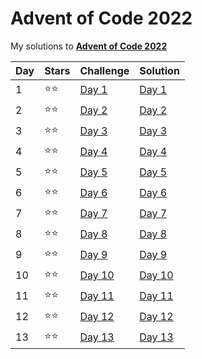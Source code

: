 # Advent of Code 2022
My solutions to **[Advent of Code 2022](https://adventofcode.com/2022/)**

| Day  | Stars | Challenge                                       | Solution                |
| ---- | ----- | ----------------------------------------------- | ----------------------- |
| 1    | ⭐⭐   | [Day 1](https://adventofcode.com/2022/day/1)    | [Day 1](code/day1.py)   |
| 2    | ⭐⭐   | [Day 2](https://adventofcode.com/2022/day/2)    | [Day 2](code/day2.py)   |
| 3    | ⭐⭐   | [Day 3](https://adventofcode.com/2022/day/3)    | [Day 3](code/day3.py)   |
| 4    | ⭐⭐   | [Day 4](https://adventofcode.com/2022/day/4)    | [Day 4](code/day4.py)   |
| 5    | ⭐⭐   | [Day 5](https://adventofcode.com/2022/day/5)    | [Day 5](code/day5.py)   |
| 6    | ⭐⭐   | [Day 6](https://adventofcode.com/2022/day/6)    | [Day 6](code/day6.py)   |
| 7    | ⭐⭐   | [Day 7](https://adventofcode.com/2022/day/7)    | [Day 7](code/day7.py)   |
| 8    | ⭐⭐   | [Day 8](https://adventofcode.com/2022/day/8)    | [Day 8](code/day8.py)   |
| 9    | ⭐⭐   | [Day 9](https://adventofcode.com/2022/day/9)    | [Day 9](code/day9.py)   |
| 10   | ⭐⭐   | [Day 10](https://adventofcode.com/2022/day/10)  | [Day 10](code/day10.py) |
| 11   | ⭐⭐   | [Day 11](https://adventofcode.com/2022/day/11)  | [Day 11](code/day11.py) |
| 12   | ⭐⭐   | [Day 12](https://adventofcode.com/2022/day/12)  | [Day 12](code/day12.py) |
| 13   | ⭐⭐   | [Day 13](https://adventofcode.com/2022/day/13)  | [Day 13](code/day13.py) |
